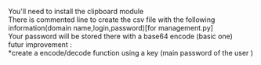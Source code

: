 You'll need to install the clipboard module  
There is commented line to create the csv file with the following information(domain name,login,password)[for management.py]  
Your password will be stored there with a base64 encode (basic one)   
futur improvement :  
    *create a encode/decode function using a key (main password of the user )